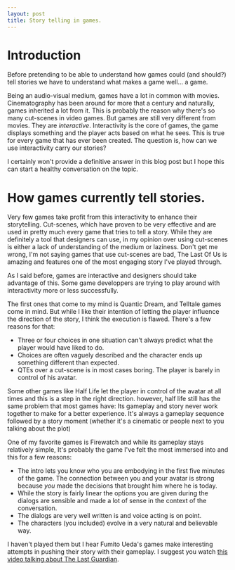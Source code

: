 ```yaml
---
layout: post
title: Story telling in games.
---
```


# Introduction

Before pretending to be able to understand how games could (and should?) tell stories we have to understand what makes a game well... a game.

Being an audio-visual medium, games have a lot in common with movies. Cinematography has been around for more that a century and naturally, games inherited a lot from it. This is probably the reason why there's so many cut-scenes in video games.
But games are still very different from movies.
They are *interactive*.
Interactivity is the core of games, the game displays something and the player acts based on what he sees.
This is true for every game that has ever been created. The question is, how can we use interactivity carry our stories?

I certainly won't provide a definitive answer in this blog post but I hope this can start a healthy conversation on the topic.

# How games currently tell stories.

Very few games take profit from this interactivity to enhance their storytelling. Cut-scenes, which have proven to be very effective and are used in pretty much every game that tries to tell a story. While they are definitely a tool that designers can use, in my opinion over using cut-scenes is either a lack of understanding of the medium or laziness. Don't get me wrong, I'm not saying games that use cut-scenes are bad, The Last Of Us is amazing and features one of the most engaging story I've played through.

As I said before, games are interactive and designers should take advantage of this.
Some game developpers are trying to play around with interactivity more or less successfully. 

The first ones that come to my mind is Quantic Dream, and Telltale games come in mind. But while I like their intention of letting the player influence the direction of the story, I think the execution is flawed.
There's a few reasons for that:

* Three or four choices in one situation can't always predict what the player would have liked to do.
* Choices are often vaguely described and the character ends up something different than expected.
* QTEs over a cut-scene is in most cases boring. The player is barely in control of his avatar.

Some other games like Half Life let the player in control of the avatar at all times and this is a step in the right direction. however, half life still has the same problem that most games have: Its gameplay and story never work together to make for a better experience. It's always a gameplay sequence followed by a story moment (whether it's a cinematic or people next to you talking about the plot)

One of my favorite games is Firewatch and while its gameplay stays relatively simple, It's probably the game I've felt the most immersed into and this for a few reasons:

* The intro lets you know who you are embodying in the first five minutes of the game. The connection between you and your avatar is strong because _you_ made the decisions that brought him where he is today.
* While the story is fairly linear the options you are given during the dialogs are sensible and made a lot of sense in the context of the conversation.
* The dialogs are very well written is and voice acting is on point.
* The characters (you included) evolve in a very natural and believable way.

I haven't played them but I hear Fumito Ueda's games make interesting attempts in pushing their story with their gameplay. I suggest you watch [this video talking about The Last Guardian](https://www.youtube.com/watch?v=Qot5_rMB8Jc).


